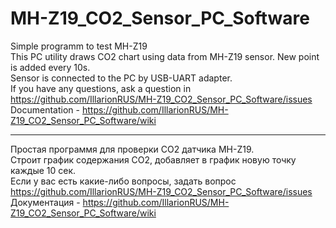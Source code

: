 # MH-Z19_CO2_Sensor_PC_Software
Simple programm to test MH-Z19  
This PC utility draws CO2 chart using data from MH-Z19 sensor. New point is added every 10s.  
Sensor is connected to the PC by USB-UART adapter.  
If you have any questions, ask a question in https://github.com/IllarionRUS/MH-Z19_CO2_Sensor_PC_Software/issues  
Documentation - https://github.com/IllarionRUS/MH-Z19_CO2_Sensor_PC_Software/wiki  

***  
Простая программя для проверки CO2 датчика MH-Z19.  
Строит график содержания CO2, добавляет в график новую точку каждые 10 сек.  
Если у вас есть какие-либо вопросы, задать вопрос https://github.com/IllarionRUS/MH-Z19_CO2_Sensor_PC_Software/issues  
Документация - https://github.com/IllarionRUS/MH-Z19_CO2_Sensor_PC_Software/wiki  
